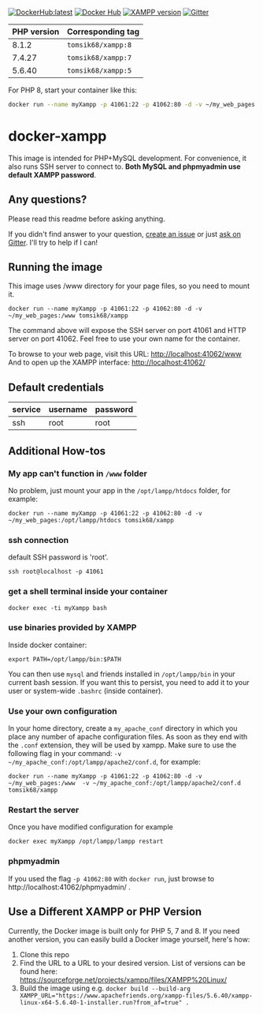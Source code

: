 [![DockerHub:latest](https://github.com/tomsik68/docker-xampp/workflows/Docker%20Image%20CI/badge.svg)](https://github.com/tomsik68/docker-xampp/actions/workflows/docker-image.yml) 
[![Docker Hub](https://img.shields.io/docker/pulls/tomsik68/xampp)](https://hub.docker.com/r/tomsik68/xampp)
[![XAMPP version](https://img.shields.io/badge/XAMPP-8.1.2-1abc9c.svg)](https://www.apachefriends.org/)  [![Gitter](https://badges.gitter.im/docker-xampp/community.svg)](https://gitter.im/docker-xampp/community?utm_source=badge&utm_medium=badge&utm_campaign=pr-badge) 

| PHP version | Corresponding tag |
--------------|---------------------
| 8.1.2 | `tomsik68/xampp:8`|
| 7.4.27 | `tomsik68/xampp:7` |
| 5.6.40 | `tomsik68/xampp:5` |

For PHP 8, start your container like this:
```bash
docker run --name myXampp -p 41061:22 -p 41062:80 -d -v ~/my_web_pages:/www tomsik68/xampp:8
```

docker-xampp
===

This image is intended for PHP+MySQL development. For convenience, it also runs SSH server to connect to. __Both MySQL and phpmyadmin use default XAMPP password__.

## Any questions?

Please read this readme before asking anything.

If you didn't find answer to your question, [create an issue](https://github.com/tomsik68/docker-xampp/issues) or just [ask on Gitter](https://gitter.im/docker-xampp/community). I'll try to help if I can!

## Running the image

This image uses /www directory for your page files, so you need to mount it.

```
docker run --name myXampp -p 41061:22 -p 41062:80 -d -v ~/my_web_pages:/www tomsik68/xampp
```
The command above will expose the SSH server on port 41061 and HTTP server on port 41062.
Feel free to use your own name for the container.

To browse to your web page, visit this URL: [http://localhost:41062/www](http://localhost:41062/www)
And to open up the XAMPP interface: [http://localhost:41062/](http://localhost:41062/)

## Default credentials

service | username | password
------- | -------- | ---------
ssh     | root     | root

## Additional How-tos

### My app can't function in `/www` folder

No problem, just mount your app in the `/opt/lampp/htdocs` folder, for example:

```
docker run --name myXampp -p 41061:22 -p 41062:80 -d -v ~/my_web_pages:/opt/lampp/htdocs tomsik68/xampp
```

### ssh connection

default SSH password is 'root'.

```
ssh root@localhost -p 41061
```

### get a shell terminal inside your container

```
docker exec -ti myXampp bash
```

### use binaries provided by XAMPP

Inside docker container:
```
export PATH=/opt/lampp/bin:$PATH
```
You can then use `mysql` and friends installed in `/opt/lampp/bin` in your current bash session. If you want this to persist, you need to add it to your user or system-wide `.bashrc` (inside container).

### Use your own configuration

In your home directory, create a `my_apache_conf` directory in which you place any number of apache configuration files. As soon as they end with the `.conf` extension, they will be used by xampp. Make sure to use the following flag in your command: `-v ~/my_apache_conf:/opt/lampp/apache2/conf.d`, for example:

```
docker run --name myXampp -p 41061:22 -p 41062:80 -d -v ~/my_web_pages:/www  -v ~/my_apache_conf:/opt/lampp/apache2/conf.d tomsik68/xampp
```

### Restart the server

Once you have modified configuration for example
```
docker exec myXampp /opt/lampp/lampp restart
```

### phpmyadmin

If you used the flag `-p 41062:80` with `docker run`, just browse to http://localhost:41062/phpmyadmin/ .

## Use a Different XAMPP or PHP Version

Currently, the Docker image is built only for PHP 5, 7 and 8.
If you need another version, you can easily build a Docker image yourself, here's how:

1. Clone this repo
2. Find the URL to a URL to your desired version. List of versions can be found here: https://sourceforge.net/projects/xampp/files/XAMPP%20Linux/
3. Build the image using e.g. `docker build --build-arg XAMPP_URL="https://www.apachefriends.org/xampp-files/5.6.40/xampp-linux-x64-5.6.40-1-installer.run?from_af=true" .`
